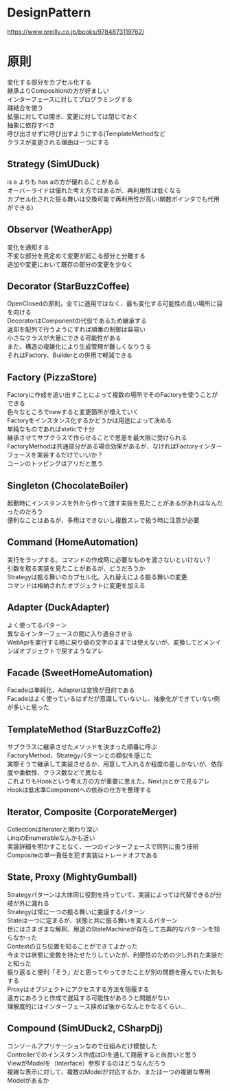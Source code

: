 # DesignPattern

https://www.oreilly.co.jp/books/9784873119762/

# 原則

変化する部分をカプセル化する  
継承よりCompositionの方が好ましい  
インターフェースに対してプログラミングする  
疎結合を使う  
拡張に対しては開き、変更に対しては閉じておく  
抽象に依存すべき  
呼び出させずに呼び出すようにする(TemplateMethodなど  
クラスが変更される理由は一つにする  



## Strategy (SimUDuck)

is a よりも has aの方が優れることがある  
オーバーライドは優れた考え方ではあるが、再利用性は低くなる  
カプセル化された振る舞いは交換可能で再利用性が高い(関数ポインタでも代用ができる)  

## Observer (WeatherApp)

変化を通知する  
不変な部分を見定めて変更が起こる部分と分離する  
追加や変更において既存の部分の変更を少なく  

## Decorator (StarBuzzCoffee)

OpenClosedの原則。全てに適用ではなく、最も変化する可能性の高い場所に目を向ける  
DecoratorはComponentの代役であるため継承する  
返却を配列で行うようにすれば順番の制御は容易い  
小さなクラスが大量にできる可能性がある  
また、構造の複雑化により生成管理が難しくなりうる  
それはFactory、Builderとの併用で軽減できる  

## Factory (PizzaStore)

Factoryに作成を追い出すことによって複数の場所でそのFactoryを使うことができる  
色々なところでnewすると変更箇所が増えていく  
Factoryをインスタンス化するかどうかは用途によって決める  
単純なものであればstaticで十分  
継承させてサブクラスで作らせることで恩恵を最大限に受けられる  
FactoryMethodは共通部分がある場合効果があるが、なければFactoryインターフェースを実装するだけでいいか？  
コーンのトッピングはアリだと思う  

## Singleton (ChocolateBoiler)

起動時にインスタンスを外から作って渡す実装を見たことがあるがあれはなんだったのだろう  
便利なことはあるが、多用はできないし複数スレで扱う時に注意が必要  

## Command (HomeAutomation)

実行をラップする。コマンドの作成時に必要なものを渡さないといけない？  
引数を取る実装を見たことがあるが、どうだろうか  
Strategyは振る舞いのカプセル化。入れ替えによる振る舞いの変更  
コマンドは格納されたオブジェクトに変更を加える  

## Adapter (DuckAdapter)
よく使ってるパターン  
異なるインターフェースの間に入り適合させる  
WebApiを実行する時に戻り値の文字のままでは使えないが、変換してどメンインぽオブジェクトで戻すようなアレ  

## Facade (SweetHomeAutomation)

Facadeは単純化、Adapterは変換が目的である  
Facadeはよく使っているはずだが意識していないし、抽象化ができていない例が多いと思った  

## TemplateMethod (StarBuzzCoffe2)

サブクラスに継承させたメソッドを決まった順番に呼ぶ  
FactoryMethod、Strategyパターンとの類似を感じた  
実際そうで継承して実装させるか、用意して入れるか程度の差しかないが、依存度や柔軟性、クラス数などで異なる  
これよりもHookという考え方の方が重要に思えた。Next.jsとかで見るアレ  
Hookは低水準Componentへの依存の仕方を整理する  


## Iterator, Composite (CorporateMerger)

CollectionはIteratorと関わり深い  
LinqのEnumerableなんかも近い  
実装詳細を明かすことなく、一つのインターフェースで同列に扱う技術  
Compositeの単一責任を犯す実装はトレードオフである  

## State, Proxy (MightyGumball)

Strategyパターンは大体同じ役割を持っていて、実装によっては代替できるが分岐が外に漏れる  
Strategyは常に一つの振る舞いに委譲するパターン  
Stateは一つに定まるが、状態と共に振る舞いを変えるパターン  
世にはさまざまな解釈、用途のStateMachineが存在して古典的なパターンを知らなかった  
Contextの立ち位置を知ることができてよかった  
今までは状態に変数を持たせたりしていたが、利便性のための少し外れた実装だと知った  
振り返ると便利「そう」だと思ってやってきたことが別の問題を産んでいた気もする  
Proxyはオブジェクトにアクセスする方法を隠蔽する  
遠方にあろうと作成で遅延する可能性があろうと問題がない  
理解度的にはインターフェース挟めば後からなんとかなるくらい...  

## Compound (SimUDuck2, CSharpDj)

コンソールアプリケーションなので仕組みだけ模倣した  
Controllerでのインスタンス作成はDIを通して隠蔽すると尚良いと思う  
ViewがModelを（Interface）参照するのはどうなんだろう  
複雑な表示に対して、複数のModelが対応するか、または一つの複雑な専用Modelがあるか  



